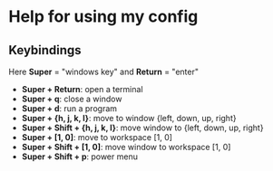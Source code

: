 Help for using my config
========================

Keybindings
-----------

Here **Super** = "windows key" and **Return** = "enter"

- **Super + Return**: open a terminal
- **Super + q**: close a window
- **Super + d**: run a program
- **Super + {h, j, k, l}**: move to window {left, down, up, right}
- **Super + Shift + {h, j, k, l}**: move window to {left, down, up, right}
- **Super + [1, 0]**: move to workspace [1, 0]
- **Super + Shift + [1, 0]**: move window to workspace [1, 0]
- **Super + Shift + p**: power menu
